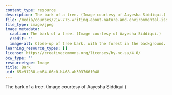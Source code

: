 ```yaml
---
content_type: resource
description: The bark of a tree. (Image courtesy of Aayesha Siddiqui.)
file: /media/courses/21w-775-writing-about-nature-and-environmental-issues-fall-2006/65e91238eb6406c0b468ab303766f048_21w-775f06.jpg
file_type: image/jpeg
image_metadata:
  caption: The bark of a tree. (Image courtesy of Aayesha Siddiqui.)
  credit: ''
  image-alt: Close-up of tree bark, with the forest in the background.
learning_resource_types: []
license: https://creativecommons.org/licenses/by-nc-sa/4.0/
ocw_type: ''
resourcetype: Image
title: Bark
uid: 65e91238-eb64-06c0-b468-ab303766f048
---
```

The bark of a tree. (Image courtesy of Aayesha Siddiqui.)